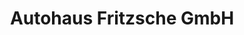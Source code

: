 ---
title: "Autohaus Fritzsche GmbH"
url: /koenigsbrueck/autohaus-fritzsche-gmbh/
shop: Autohaus
---